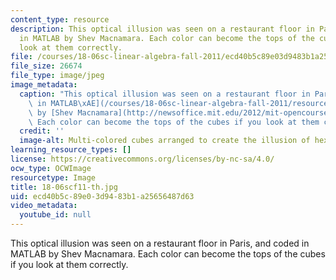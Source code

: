 ```yaml
---
content_type: resource
description: This optical illusion was seen on a restaurant floor in Paris, and coded
  in MATLAB by Shev Macnamara. Each color can become the tops of the cubes if you
  look at them correctly.
file: /courses/18-06sc-linear-algebra-fall-2011/ecd40b5c89e03d9483b1a25656487d63_18-06scf11-th.jpg
file_size: 26674
file_type: image/jpeg
image_metadata:
  caption: "This optical illusion was seen on a restaurant floor in Paris, and [coded\
    \ in MATLAB\xAE](/courses/18-06sc-linear-algebra-fall-2011/resources/hexagonart)\
    \ by [Shev Macnamara](http://newsoffice.mit.edu/2012/mit-opencourseware-publishes-linear-algebra-in-innovative-ocw-scholar-format).\
    \ Each color can become the tops of the cubes if you look at them correctly."
  credit: ''
  image-alt: Multi-colored cubes arranged to create the illusion of hexagons.
learning_resource_types: []
license: https://creativecommons.org/licenses/by-nc-sa/4.0/
ocw_type: OCWImage
resourcetype: Image
title: 18-06scf11-th.jpg
uid: ecd40b5c-89e0-3d94-83b1-a25656487d63
video_metadata:
  youtube_id: null
---
```

This optical illusion was seen on a restaurant floor in Paris, and coded in MATLAB by Shev Macnamara. Each color can become the tops of the cubes if you look at them correctly.
